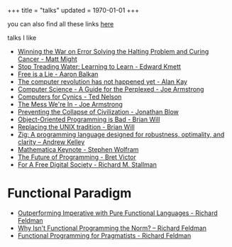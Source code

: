 +++
title = "talks"
updated = 1970-01-01
+++

you can also find all these links [here](/talks.txt)

talks I like

- [Winning the War on Error Solving the Halting Problem and Curing Cancer - Matt Might](https://www.youtube.com/watch?v=MdmQUlD7P40)
- [Stop Treading Water: Learning to Learn - Edward Kmett](https://www.youtube.com/watch?v=j0XmixCsWjs)
- [Free is a Lie - Aaron Balkan](https://www.youtube.com/watch?v=ldhHkVjLe7A)
- [The computer revolution has not happened yet - Alan Kay](https://www.youtube.com/watch?v=oKg1hTOQXoY)
- [Computer Science - A Guide for the Perplexed - Joe Armstrong](https://www.youtube.com/watch?v=rmueBVrLKcY)
- [Computers for Cynics - Ted Nelson](https://www.youtube.com/watch?v=hZ3gmh-d9oI)
- [The Mess We're In - Joe Armstrong](https://www.youtube.com/watch?v=lKXe3HUG2l4)
- [Preventing the Collapse of Civilization - Jonathan Blow](https://www.youtube.com/watch?v=pW-SOdj4Kkk)
- [Object-Oriented Programming is Bad - Brian Will](https://www.youtube.com/watch?v=QM1iUe6IofM)
- [Replacing the UNIX tradition - Brian Will](https://www.youtube.com/watch?v=L9v4Mg8wi4U)
- [Zig: A programming language designed for robustness, optimality, and clarity –  Andrew Kelley](https://www.youtube.com/watch?v=Z4oYSByyRak)
- [Mathematica Keynote - Stephen Wolfram](https://www.youtube.com/watch?v=FzbWAiu50MU)
- [The Future of Programming - Bret Victor](https://www.youtube.com/watch?v=8pTEmbeENF4)
- [For A Free Digital Society - Richard M. Stallman](https://www.youtube.com/watch?v=7ZSPf7YnGfE)

# Functional Paradigm

- [Outperforming Imperative with Pure Functional Languages - Richard Feldman](https://www.youtube.com/watch?v=vzfy4EKwG_Y)
- [Why Isn't Functional Programming the Norm? – Richard Feldman](https://www.youtube.com/watch?v=QyJZzq0v7Z4)
- [Functional Programming for Pragmatists - Richard Feldman](https://www.youtube.com/watch?v=3n17wHe5wEw)
